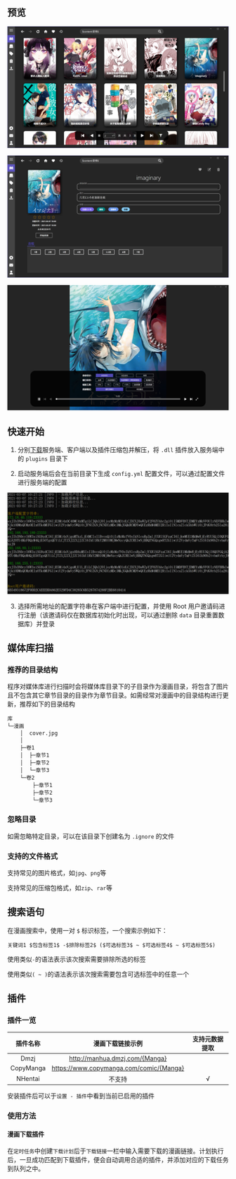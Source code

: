 ## 预览

![](screenshot/1.png)

![](screenshot/2.png)

![](screenshot/3.png)

## 快速开始

1. 分别[下载](https://github.com/otokoneko/Otokoneko/releases)服务端、客户端以及插件压缩包并解压，将 `.dll` 插件放入服务端中的 `plugins` 目录下

2. 启动服务端后会在当前目录下生成 `config.yml` 配置文件，可以通过配置文件进行服务端的配置

![](screenshot/4.png)


3. 选择所需地址的配置字符串在客户端中进行配置，并使用 Root 用户邀请码进行注册（该邀请码仅在数据库初始化时出现，可以通过删除 `data` 目录重置数据库）并登录

## 媒体库扫描

### 推荐的目录结构

程序对媒体库进行扫描时会将媒体库目录下的子目录作为漫画目录，将包含了图片且不包含其它章节目录的目录作为章节目录。如需经常对漫画中的目录结构进行更新，推荐如下的目录结构

```
库
└─漫画
    │  cover.jpg
    │
    ├─卷1
    │  ├─章节1
    │  ├─章节2
    │  └─章节3
    └─卷2
        ├─章节1
        ├─章节2
        └─章节3
```

### 忽略目录

如需忽略特定目录，可以在该目录下创建名为 `.ignore` 的文件

### 支持的文件格式

支持常见的图片格式，如`jpg`、`png`等

支持常见的压缩包格式，如`zip`、`rar`等

## 搜索语句

在漫画搜索中，使用一对 `$` 标识标签，一个搜索示例如下：

```
关键词1 $包含标签1$ -$排除标签2$ ($可选标签3$ ~ $可选标签4$ ~ $可选标签5$)
```

使用类似`-`的语法表示该次搜索需要排除所选的标签

使用类似`( ~ )`的语法表示该次搜索需要包含可选标签中的任意一个

## 插件

### 插件一览

| 插件名称  |            漫画下载链接示例             | 支持元数据提取 |
| :-------: | :-------------------------------------: | :------------: |
|   Dmzj    |     http://manhua.dmzj.com/{Manga}      |                |
| CopyManga | https://www.copymanga.com/comic/{Manga} |                |
|  NHentai  |                 不支持                  |       √        |

安装插件后可以于`设置 - 插件`中看到当前已启用的插件

### 使用方法

#### 漫画下载插件

在`定时任务`中创建`下载计划`后于`下载链接`一栏中输入需要下载的漫画链接。计划执行后，一旦成功匹配到下载插件，便会自动调用合适的插件，并添加对应的下载任务到队列之中。